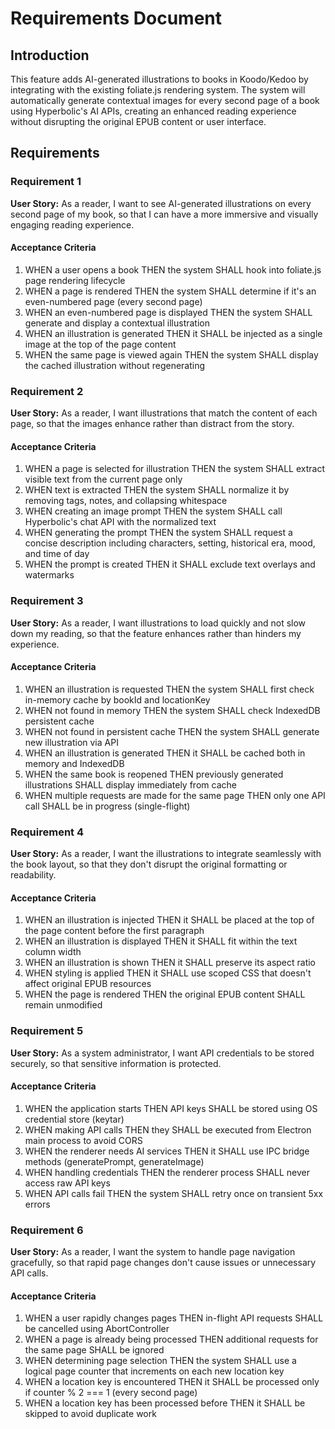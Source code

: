 # Requirements Document

## Introduction

This feature adds AI-generated illustrations to books in Koodo/Kedoo by integrating with the existing foliate.js rendering system. The system will automatically generate contextual images for every second page of a book using Hyperbolic's AI APIs, creating an enhanced reading experience without disrupting the original EPUB content or user interface.

## Requirements

### Requirement 1

**User Story:** As a reader, I want to see AI-generated illustrations on every second page of my book, so that I can have a more immersive and visually engaging reading experience.

#### Acceptance Criteria

1. WHEN a user opens a book THEN the system SHALL hook into foliate.js page rendering lifecycle
2. WHEN a page is rendered THEN the system SHALL determine if it's an even-numbered page (every second page)
3. WHEN an even-numbered page is displayed THEN the system SHALL generate and display a contextual illustration
4. WHEN an illustration is generated THEN it SHALL be injected as a single image at the top of the page content
5. WHEN the same page is viewed again THEN the system SHALL display the cached illustration without regenerating

### Requirement 2

**User Story:** As a reader, I want illustrations that match the content of each page, so that the images enhance rather than distract from the story.

#### Acceptance Criteria

1. WHEN a page is selected for illustration THEN the system SHALL extract visible text from the current page only
2. WHEN text is extracted THEN the system SHALL normalize it by removing tags, notes, and collapsing whitespace
3. WHEN creating an image prompt THEN the system SHALL call Hyperbolic's chat API with the normalized text
4. WHEN generating the prompt THEN the system SHALL request a concise description including characters, setting, historical era, mood, and time of day
5. WHEN the prompt is created THEN it SHALL exclude text overlays and watermarks

### Requirement 3

**User Story:** As a reader, I want illustrations to load quickly and not slow down my reading, so that the feature enhances rather than hinders my experience.

#### Acceptance Criteria

1. WHEN an illustration is requested THEN the system SHALL first check in-memory cache by bookId and locationKey
2. WHEN not found in memory THEN the system SHALL check IndexedDB persistent cache
3. WHEN not found in persistent cache THEN the system SHALL generate new illustration via API
4. WHEN an illustration is generated THEN it SHALL be cached both in memory and IndexedDB
5. WHEN the same book is reopened THEN previously generated illustrations SHALL display immediately from cache
6. WHEN multiple requests are made for the same page THEN only one API call SHALL be in progress (single-flight)

### Requirement 4

**User Story:** As a reader, I want the illustrations to integrate seamlessly with the book layout, so that they don't disrupt the original formatting or readability.

#### Acceptance Criteria

1. WHEN an illustration is injected THEN it SHALL be placed at the top of the page content before the first paragraph
2. WHEN an illustration is displayed THEN it SHALL fit within the text column width
3. WHEN an illustration is shown THEN it SHALL preserve its aspect ratio
4. WHEN styling is applied THEN it SHALL use scoped CSS that doesn't affect original EPUB resources
5. WHEN the page is rendered THEN the original EPUB content SHALL remain unmodified

### Requirement 5

**User Story:** As a system administrator, I want API credentials to be stored securely, so that sensitive information is protected.

#### Acceptance Criteria

1. WHEN the application starts THEN API keys SHALL be stored using OS credential store (keytar)
2. WHEN making API calls THEN they SHALL be executed from Electron main process to avoid CORS
3. WHEN the renderer needs AI services THEN it SHALL use IPC bridge methods (generatePrompt, generateImage)
4. WHEN handling credentials THEN the renderer process SHALL never access raw API keys
5. WHEN API calls fail THEN the system SHALL retry once on transient 5xx errors

### Requirement 6

**User Story:** As a reader, I want the system to handle page navigation gracefully, so that rapid page changes don't cause issues or unnecessary API calls.

#### Acceptance Criteria

1. WHEN a user rapidly changes pages THEN in-flight API requests SHALL be cancelled using AbortController
2. WHEN a page is already being processed THEN additional requests for the same page SHALL be ignored
3. WHEN determining page selection THEN the system SHALL use a logical page counter that increments on each new location key
4. WHEN a location key is encountered THEN it SHALL be processed only if counter % 2 === 1 (every second page)
5. WHEN a location key has been processed before THEN it SHALL be skipped to avoid duplicate work
